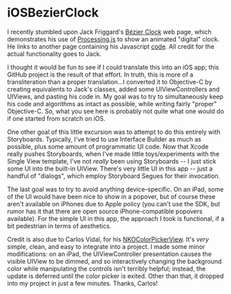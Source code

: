 iOSBezierClock
==============

I recently stumbled upon Jack Friggard's [Bézier Clock](http://jackf.net/bezier-clock/) web page, which demonstrates his use of [Processing.js](http://processingjs.org/) to show an animated "digital" clock. He links to another page containing his Javascript [code](http://jackf.net/bezier-clock/bezier_clock.pde). All credit for the actual functionality goes to Jack.

I thought it would be fun to see if I could translate this into an iOS app; this GitHub project is the result of that effort. In truth, this is more of a transliteration than a proper translation...I converted it to Objective-C by creating equivalents to Jack's classes, added some UIViewControllers and UIViews, and pasting his code in. My goal was to try to simultaneously keep his code and algorithms as intact as possible, while writing fairly "proper" Objective-C. So, what you see here is probably not quite what one would do if one started from scratch on iOS.

One other goal of this little excursion was to attempt to do this entirely with Storyboards. Typically, I've tried to use Interface Builder as much as possible, plus some amount of programmatic UI code. Now that Xcode really pushes Storyboards, when I've made little toys/experiments with the Single View template, I've not *really* been using Storyboards -- I just stick some UI into the built-in UIView. There's very little UI in this app -- just a handful of "dialogs", which employ Storyboard Segues for their invocation.

The last goal was to try to avoid anything device-specific. On an iPad, some of the UI would have been nice to show in a popover, but of course these aren't available on iPhones due to Apple policy (you can't use the SDK, but rumor has it that there are open source iPhone-compatible popovers available). For the simple UI in this app, the approach I took is functional, if a bit pedestrian in terms of aesthetics.

Credit is also due to Carlos Vidal, for his [NKOColorPickerView](https://github.com/FWCarlos/NKOColorPickerView-Example-iOS). It's *very* simple, clean, and easy to integrate into a project. I made some minor modifications: on an iPad, the UIViewController presentation causes the visible UIView to be dimmed, and so interactively changing the background color while manipulating the controls isn't terribly helpful; instead, the update is deferred until the color picker is exited. Other than that, it dropped into my project in just a few minutes. Thanks, Carlos!
